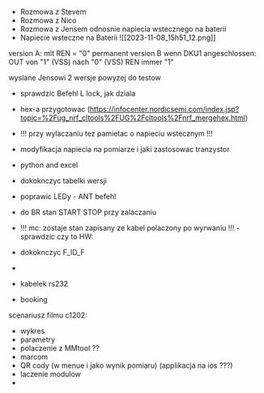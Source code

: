 - Rozmowa z Stevem
- Rozmowa z Nico
- Rozmowa z Jensem odnosnie napiecia wstecznego na baterii
- Napiecie wsteczne na Baterii
![[2023-11-08_15h51_12.png]]


version A:
mit REN = "0" permanent
version B
wenn DKU1 angeschlossen: OUT von "1" (VSS) nach "0" (VSS)
REN immer "1"

wyslane Jensowi 2 wersje powyzej do testow

- sprawdzic Befehl L lock, jak dziala
- hex-a przygotowac (https://infocenter.nordicsemi.com/index.jsp?topic=%2Fug_nrf_cltools%2FUG%2Fcltools%2Fnrf_mergehex.html)
- !!! przy wylaczaniu tez pamietac o napieciu wstecznym !!!
- modyfikacja napiecia na pomiarze i jaki zastosowac tranzystor

- python and excel
- dokoknczyc tabelki wersji
- poprawic LEDy - ANT befehl
- do BR stan START STOP przy zalaczaniu


- !!! mc: zostaje stan zapisany ze kabel polaczony po wyrwaniu !!! - sprawdzic czy to HW:
- dokoknczyc F_ID_F

- 



- kabelek rs232
- booking


scenariusz filmu c1202:
- wykres
- parametry
- polaczenie z MMtool ??
- marcom
- QR cody (w menue i jako wynik pomiaru) (applikacja na ios ???)
- laczenie modulow
- 